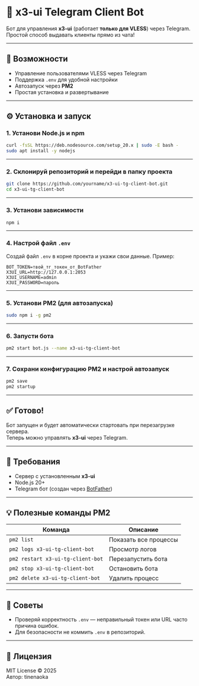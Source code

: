  # 🤖 x3-ui Telegram Client Bot

Бот для управления **x3-ui** (работает **только для VLESS**) через Telegram.  
Простой способ выдавать клиенты прямо из чата!

---

## 🚀 Возможности
- Управление пользователями VLESS через Telegram  
- Поддержка `.env` для удобной настройки  
- Автозапуск через **PM2**  
- Простая установка и развертывание

---

## ⚙️ Установка и запуск

### 1. Установи Node.js и npm
```bash
curl -fsSL https://deb.nodesource.com/setup_20.x | sudo -E bash -
sudo apt install -y nodejs
```

---

### 2. Склонируй репозиторий и перейди в папку проекта
```bash
git clone https://github.com/yourname/x3-ui-tg-client-bot.git
cd x3-ui-tg-client-bot
```

---

### 3. Установи зависимости
```bash
npm i
```

---

### 4. Настрой файл `.env`

Создай файл `.env` в корне проекта и укажи свои данные. Пример:

```env
BOT_TOKEN=твой_тг_токен_от_BotFather
X3UI_URL=http://127.0.0.1:2053
X3UI_USERNAME=admin
X3UI_PASSWORD=пароль
```

---

### 5. Установи PM2 (для автозапуска)
```bash
sudo npm i -g pm2
```

---

### 6. Запусти бота
```bash
pm2 start bot.js --name x3-ui-tg-client-bot
```

---

### 7. Сохрани конфигурацию PM2 и настрой автозапуск
```bash
pm2 save
pm2 startup
```

---

## ✅ Готово!

Бот запущен и будет автоматически стартовать при перезагрузке сервера.  
Теперь можно управлять **x3-ui** через Telegram.

---

## 🧩 Требования
- Сервер с установленным **x3-ui**
- Node.js 20+
- Telegram бот (создан через [BotFather](https://t.me/BotFather))

---

## 💡 Полезные команды PM2
| Команда | Описание |
|----------|-----------|
| `pm2 list` | Показать все процессы |
| `pm2 logs x3-ui-tg-client-bot` | Просмотр логов |
| `pm2 restart x3-ui-tg-client-bot` | Перезапустить бота |
| `pm2 stop x3-ui-tg-client-bot` | Остановить бота |
| `pm2 delete x3-ui-tg-client-bot` | Удалить процесс |

---

## 🧠 Советы
- Проверяй корректность `.env` — неправильный токен или URL часто причина ошибок.  
- Для безопасности не коммить `.env` в репозиторий.  

---

## 📄 Лицензия
MIT License © 2025  
Автор: tinenaoka
